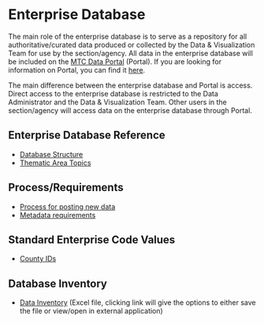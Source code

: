 # Enterprise Database
The main role of the enterprise database is to serve as a repository for all authoritative/curated data produced or collected by the Data & Visualization Team for use by the section/agency. All data in the enterprise database will be included on the [MTC Data Portal](http://portal.mtcanalytics.org/) (Portal). If you are looking for information on Portal, you can find it [here](/enterprisePortal/).

The main difference between the enterprise database and Portal is access. Direct access to the enterprise database is restricted to the Data Administrator and the Data & Visualization Team. Other users in the section/agency will access data on the enterprise database through Portal. 

## Enterprise Database Reference
- [Database Structure](doc/ref_DatabaseStructure.md)
- [Thematic Area Topics](doc/ref_DatabaseThematicAreas.md)

## Process/Requirements
- [Process for posting new data](doc/requirements_NewData.md)
- [Metadata requirements](doc/requirements_Metadata.md)

## Standard Enterprise Code Values
- [County IDs](doc/standards_County.md)

## Database Inventory
- [Data Inventory](https://mtcdrive.box.com/s/3iqwy56hszbcoydmgr488ea5isxokezj) (Excel file, clicking link will give the options to either save the file or view/open in external application)
